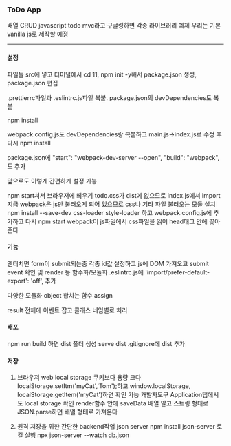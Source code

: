 ### ToDo App

배열 CRUD
javascript todo mvc라고 구글링하면 각종 라이브러리 예제
우리는 기본 vanilla js로 제작할 예정

---

#### 설정

파일들 src에 넣고 터미널에서 cd 11, npm init -y해서 package.json 생성, package.json 편집

.prettierrc파일과 .eslintrc.js파일 복붙. package.json의 devDependencies도 복붙

npm install

webpack.config.js도 devDependencies랑 복붙하고 main.js→index.js로 수정 후 다시 npm install

package.json에
"start": "webpack-dev-server --open",
"build": "webpack",도 추가

앞으로도 이렇게 간편하게 설정 가능

npm start쳐서 브라우저에 띄우기
todo.css가 dist에 없으므로 index.js에서 import
지금 webpack은 js만 불러오게 되어 있으므로 css나 기타 파일 불러오는 모듈 설치 npm install --save-dev css-loader style-loader 하고 webpack.config.js에 추가하고 다시 npm start
webpack이 js파일에서 css파일을 읽어 head태그 안에 꽂아준다

#### 기능

엔터치면 form이 submit되는중
각종 id값 설정하고 js에 DOM 가져오고
submit event 확인 및 render 등 함수화/모듈화
.eslintrc.js에 'import/prefer-default-export': 'off', 추가

다양한 모듈화
object 합치는 함수 assign

result 전체에 이벤트 잡고 클래스 네임별로 처리

#### 배포

npm run build 하면 dist 폴더 생성
serve dist
.gitignore에 dist 추가

#### 저장

1. 브라우저 web local storage 쿠키보다 용량 크다
   localStorage.setItm('myCat','Tom');하고
   window.localStorage, localStorage.getItem('myCat')하면 확인 가능
   개발자도구 Application탭에서도 local storage 확인
   render함수 안에 saveData
   배열 말고 스트링 형태로
   JSON.parse하면 배열 형태로 가져온다

2. 원격 저장을 위한 간단한 backend작업 json server
   npm install json-server
   로컬 실행 npx json-server --watch db.json
